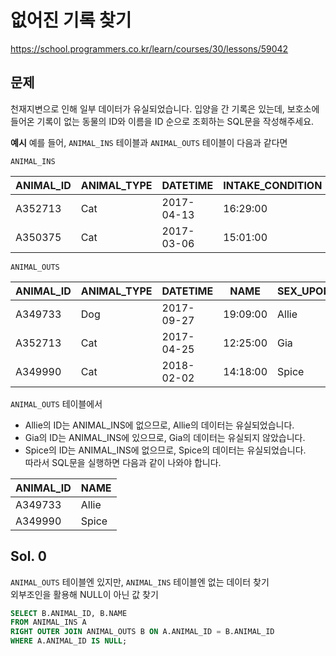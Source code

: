 # 없어진 기록 찾기
https://school.programmers.co.kr/learn/courses/30/lessons/59042

## 문제
천재지변으로 인해 일부 데이터가 유실되었습니다. 입양을 간 기록은 있는데, 보호소에 들어온 기록이 없는 동물의 ID와 이름을 ID 순으로 조회하는 SQL문을 작성해주세요.

**예시**
예를 들어, `ANIMAL_INS` 테이블과 `ANIMAL_OUTS` 테이블이 다음과 같다면

`ANIMAL_INS`

|ANIMAL_ID|ANIMAL_TYPE|DATETIME|INTAKE_CONDITION|NAME|SEX_UPON_INTAKE|
|-|-|-|-|-|-|
|A352713|Cat|2017-04-13|16:29:00|Normal|Gia|Spayed Female|
|A350375|Cat|2017-03-06|15:01:00|Normal|Meo|Neutered Male|

`ANIMAL_OUTS`

|ANIMAL_ID|ANIMAL_TYPE|DATETIME|NAME|SEX_UPON_OUTCOME|
|-|-|-|-|-|
|A349733|Dog|2017-09-27|19:09:00|Allie|Spayed Female|
|A352713|Cat|2017-04-25|12:25:00|Gia|Spayed Female|
|A349990|Cat|2018-02-02|14:18:00|Spice|Spayed Female|

`ANIMAL_OUTS` 테이블에서
- Allie의 ID는 ANIMAL_INS에 없으므로, Allie의 데이터는 유실되었습니다.
- Gia의 ID는 ANIMAL_INS에 있으므로, Gia의 데이터는 유실되지 않았습니다.
- Spice의 ID는 ANIMAL_INS에 없으므로, Spice의 데이터는 유실되었습니다.   
따라서 SQL문을 실행하면 다음과 같이 나와야 합니다.

|ANIMAL_ID|NAME|
|-|-|
|A349733|Allie|
|A349990|Spice|

## Sol. 0
`ANIMAL_OUTS` 테이블엔 있지만, `ANIMAL_INS` 테이블엔 없는 데이터 찾기   
외부조인을 활용해 NULL이 아닌 값 찾기
```sql
SELECT B.ANIMAL_ID, B.NAME
FROM ANIMAL_INS A
RIGHT OUTER JOIN ANIMAL_OUTS B ON A.ANIMAL_ID = B.ANIMAL_ID
WHERE A.ANIMAL_ID IS NULL;
```